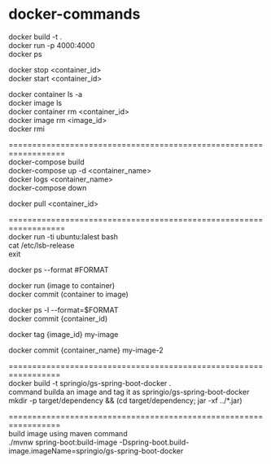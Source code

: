 # docker-commands

docker build -t <image-name> .  
docker run -p 4000:4000 <image-name>  
docker ps  

docker stop <container_id>  
docker start <container_id>  

docker container ls -a  
docker image ls  
docker container rm <container_id>  
docker image rm <image_id>  
docker rmi <image-id>  

==================================================================  
docker-compose build  
docker-compose up -d <container_name>  
docker logs <container_name>  
docker-compose down  

docker pull <container_id>  

==================================================================  
docker run -ti ubuntu:lalest bash  
cat /etc/lsb-release  
exit  

docker ps --format #FORMAT  

docker run (image to container)  
docker commit (container to image)  

docker ps -l --format=$FORMAT  
docker commit {container_id) 

docker tag {image_id} my-image  

docker commit {container_name} my-image-2  

=================================================================  
docker build -t springio/gs-spring-boot-docker .  
command builda an image and tag it as springio/gs-spring-boot-docker  
mkdir -p target/dependency && (cd target/dependency; jar -xf ../*.jar)  

=================================================================  
build image using maven command  
./mvnw spring-boot:build-image -Dspring-boot.build-image.imageName=springio/gs-spring-boot-docker  
